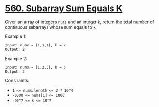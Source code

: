 [560. Subarray Sum Equals K](https://leetcode.com/problems/subarray-sum-equals-k/)
============================
Given an array of integers `nums` and an integer `k`, return the total number
of continuous subarrays whose sum equals to `k`.

Example 1:
```
Input: nums = [1,1,1], k = 2
Output: 2
```

Example 2:
```
Input: nums = [1,2,3], k = 3
Output: 2
```

Constraints:
 - `1 <= nums.length <= 2 * 10^4`
 - `-1000 <= nums[i] <= 1000`
 - `-10^7 <= k <= 10^7`
